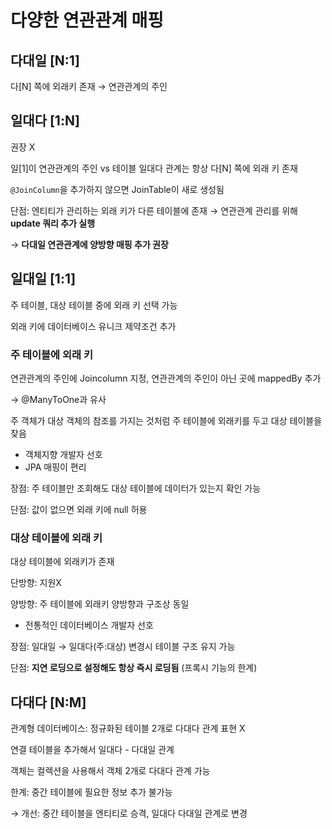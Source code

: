 # 다양한 연관관계 매핑

## 다대일 [N:1]

다[N] 쪽에 외래키 존재 → 연관관계의 주인

## 일대다 [1:N]

권장 X

일[1]이 연관관계의 주인 vs 테이블 일대다 관계는 항상 다[N] 쪽에 외래 키 존재

`@JoinColumn`을 추가하지 않으면 JoinTable이 새로 생성됨

단점: 엔티티가 관리하는 외래 키가 다른 테이블에 존재 → 연관관계 관리를 위해  **update 쿼리 추가 실행**

→ **다대일 연관관계에 양방향 매핑 추가 권장**

## 일대일 [1:1]

주 테이블, 대상 테이블 중에 외래 키 선택 가능

외래 키에 데이터베이스 유니크 제약조건 추가

### 주 테이블에 외래 키

연관관계의 주인에 Joincolumn 지정, 연관관계의 주인이 아닌 곳에 mappedBy 추가

→ @ManyToOne과 유사

주 객체가 대상 객체의 참조를 가지는 것처럼 주 테이블에 외래키를 두고 대상 테이블을 찾음

- 객체지향 개발자 선호
- JPA 매핑이 편리

장점: 주 테이블만 조회해도 대상 테이블에 데이터가 있는지 확인 가능

단점: 값이 없으면 외래 키에 null 허용

### 대상 테이블에 외래 키

대상 테이블에 외래키가 존재

단방향: 지원X

양방향: 주 테이블에 외래키 양방향과 구조상 동일

- 전통적인 데이터베이스 개발자 선호

장점: 일대일 → 일대다(주:대상) 변경시 테이블 구조 유지 가능

단점: **지연 로딩으로 설정해도 항상 즉시 로딩됨** (프록시 기능의 한계)

## 다대다 [N:M]

관계형 데이터베이스: 정규화된 테이블 2개로 다대다 관계 표현 X

연결 테이블을 추가해서 일대다 - 다대일 관계

객체는 컬렉션을 사용해서 객체 2개로 다대다 관계 가능

한계: 중간 테이블에 필요한 정보 추가 불가능

→ 개선: 중간 테이블을 엔티티로 승격, 일대다 다대일 관계로 변경